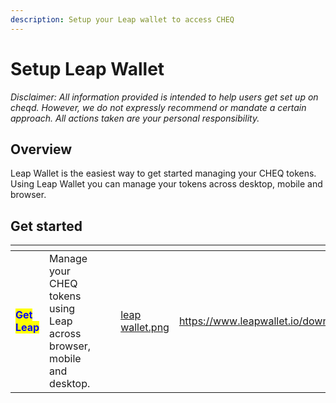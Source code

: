 ```yaml
---
description: Setup your Leap wallet to access CHEQ
---
```


# Setup Leap Wallet

_Disclaimer: All information provided is intended to help users get set up on cheqd. However, we do not expressly recommend or mandate a certain approach. All actions taken are your personal responsibility._

## Overview

Leap Wallet is the easiest way to get started managing your CHEQ tokens. Using Leap Wallet you can manage your tokens across desktop, mobile and browser.

## Get started

<table data-card-size="large" data-view="cards"><thead><tr><th></th><th></th><th data-type="content-ref"></th><th data-type="files"></th><th data-hidden data-card-cover data-type="files"></th><th data-hidden data-card-target data-type="content-ref"></th></tr></thead><tbody><tr><td><mark style="color:blue;"><strong>Get Leap</strong></mark></td><td>Manage your CHEQ tokens using Leap across browser, mobile and desktop.</td><td></td><td></td><td><a href="../../.gitbook/assets/leap wallet.png">leap wallet.png</a></td><td><a href="https://www.leapwallet.io/download">https://www.leapwallet.io/download</a></td></tr></tbody></table>
